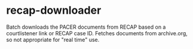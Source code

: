 # recap-downloader
Batch downloads the PACER documents from RECAP based on a courtlistener link or RECAP case ID. Fetches documents from archive.org, so not appropriate for "real time" use.
